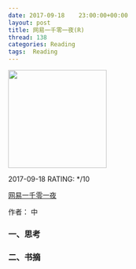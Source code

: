 ```yaml
---
date: 2017-09-18    23:00:00+00:00
layout: post
title: 网易一千零一夜(R)
thread: 138
categories: Reading
tags:  Reading
---
```




<img src="https://images-cn.ssl-images-amazon.com/images/I/611LsfwOBDL.jpg" width="200" />



2017-09-18 RATING:  */10



[网易一千零一夜](https://www.amazon.cn/%E5%9B%BE%E4%B9%A6/dp/B01LY1EG37)



作者： 中



### 一、思考



### 二、书摘


